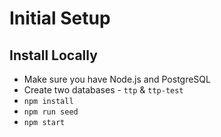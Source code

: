 # Initial Setup

## Install Locally

* Make sure you have Node.js and PostgreSQL
* Create two databases - `ttp` & `ttp-test`
* `npm install`
* `npm run seed`
* `npm start`